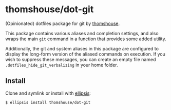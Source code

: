 # thomshouse/dot-git

(Opinionated) dotfiles package for git by [thomshouse][thomshouse].

This package contains various aliases and completion settings, and also wraps the main `git` command in a function that provides some added utility.

Additionally, the git and system aliases in this package are configured to display the long-form version of the aliased commands on execution.  If you wish to suppress these messages, you can create an empty file named `.dotfiles_hide_git_verbalizing` in your home folder.

## Install
Clone and symlink or install with [ellipsis][ellipsis]:

```
$ ellipsis install thomshouse/dot-git
```

[ellipsis]: http://ellipsis.sh
[thomshouse]: https://github.com/thomshouse
